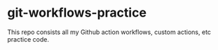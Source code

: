 # git-workflows-practice
This repo consists all my Github action workflows, custom actions, etc practice code.
